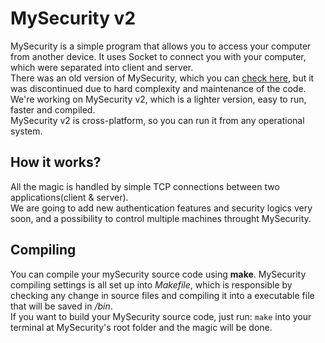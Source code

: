 # MySecurity v2
MySecurity is a simple program that allows you to access your computer from another device. It uses Socket to connect you with your computer, which were separated into client and server.<br>
There was an old version of MySecurity, which you can [check here](https://github.com/FelipeFTN/MySecurity/tree/v1), but it was discontinued due to hard complexity and maintenance of the code.<br>
We're working on MySecurity v2, which is a lighter version, easy to run, faster and compiled.<br>
MySecurity v2 is cross-platform, so you can run it from any operational system.

## How it works?
All the magic is handled by simple TCP connections between two applications(client & server).<br>
We are going to add new authentication features and security logics very soon, and a possibility to control multiple machines throught MySecurity.

## Compiling
You can compile your mySecurity source code using **make**. MySecurity compiling settings is all set up into _Makefile_, which is responsible by checking any change in source files and compiling it into a executable file that will be saved in */bin*.<br>
If you want to build your MySecurity source code, just run: ```make``` into your terminal at MySecurity's root folder and the magic will be done.
